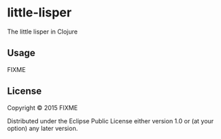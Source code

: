 # little-lisper

The little lisper in Clojure

## Usage

FIXME

## License

Copyright © 2015 FIXME

Distributed under the Eclipse Public License either version 1.0 or (at
your option) any later version.
